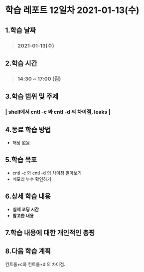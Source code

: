 # 학습 레포트 12일차 2021-01-13(수)
## 1.학습 날짜
> ### 2021-01-13(수)
## 2.학습 시간
> ### 14:30 ~ 17:00 (집)
## 3.학습 범위 및 주제
### | shell에서 cntl -c 와 cntl -d 의 차이점, leaks |
## 4.동료 학습 방법
- 해당 없음
## 5.학습 목표
- cntl -c 와 cntl -d 의 차이점 알아보기
- 메모리 누수 확인하기
## 6.상세 학습 내용
- **실제 코딩 시간**
- **참고한 내용**
## 7.학습 내용에 대한 개인적인 총평
## 8.다음 학습 계획

컨트롤+c와 컨트롤+d 의 차이점.
